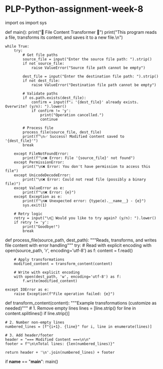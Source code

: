 # PLP-Python-assignment-week-8
import os
import sys

def main():
    print("📂 File Content Transformer 📝")
    print("This program reads a file, transforms its content, and saves it to a new file.\n")
    
    while True:
        try:
            # Get file paths
            source_file = input("Enter the source file path: ").strip()
            if not source_file:
                raise ValueError("Source file path cannot be empty")
            
            dest_file = input("Enter the destination file path: ").strip()
            if not dest_file:
                raise ValueError("Destination file path cannot be empty")
            
            # Validate paths
            if os.path.exists(dest_file):
                confirm = input(f"⚠️ '{dest_file}' already exists. Overwrite? (y/n): ").lower()
                if confirm != 'y':
                    print("Operation cancelled.")
                    continue
            
            # Process file
            process_file(source_file, dest_file)
            print(f"\n✅ Success! Modified content saved to '{dest_file}'")
            break
            
        except FileNotFoundError:
            print(f"\n❌ Error: File '{source_file}' not found")
        except PermissionError:
            print("\n❌ Error: You don't have permission to access this file")
        except UnicodeDecodeError:
            print("\n❌ Error: Could not read file (possibly a binary file)")
        except ValueError as e:
            print(f"\n❌ Error: {e}")
        except Exception as e:
            print(f"\n❌ Unexpected error: {type(e).__name__} - {e}")
            sys.exit(1)
        
        # Retry logic
        retry = input("\n🔄 Would you like to try again? (y/n): ").lower()
        if retry != 'y':
            print("Goodbye!")
            break

def process_file(source_path, dest_path):
    """Reads, transforms, and writes file content with error handling"""
    try:
        # Read with explicit encoding
        with open(source_path, 'r', encoding='utf-8') as f:
            content = f.read()
        
        # Apply transformations
        modified_content = transform_content(content)
        
        # Write with explicit encoding
        with open(dest_path, 'w', encoding='utf-8') as f:
            f.write(modified_content)
            
    except IOError as e:
        raise Exception(f"File operation failed: {e}")

def transform_content(content):
    """Example transformations (customize as needed)"""
    # 1. Remove empty lines
    lines = [line.strip() for line in content.splitlines() if line.strip()]
    
    # 2. Number non-empty lines
    numbered_lines = [f"{i+1}. {line}" for i, line in enumerate(lines)]
    
    # 3. Add header/footer
    header = "=== Modified Content ===\n\n"
    footer = f"\n\nTotal lines: {len(numbered_lines)}"
    
    return header + '\n'.join(numbered_lines) + footer

if __name__ == "__main__":
    main()
